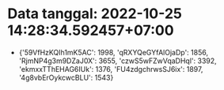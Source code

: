 # Data tanggal: 2022-10-25 14:28:34.592457+07:00

* {'59VfHzKQIh1mK5AC': 1998, 'qRXYQeGYfAlOjaDp': 1856, 'RjmNP4g3m9DZaJ0X': 3655, 'czwS5wFZwVqaDHql': 3392, 'ekmxxTThEHAG6IUk': 1376, 'FU4zdgchrwsSJ6ix': 1897, '4g8vbErOykcwcBLU': 1543}
